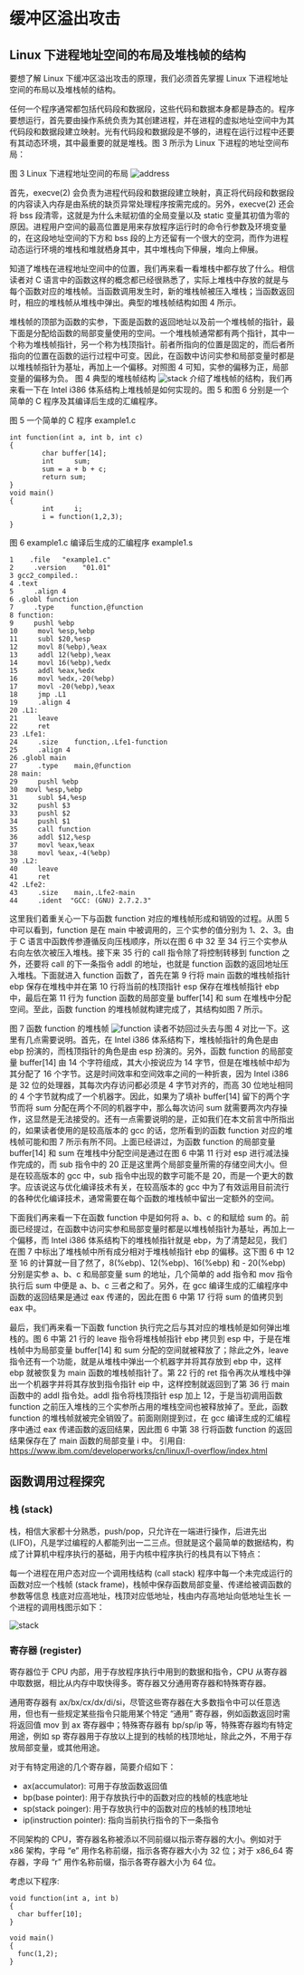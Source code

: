 # 缓冲区溢出攻击

## Linux 下进程地址空间的布局及堆栈帧的结构
要想了解 Linux 下缓冲区溢出攻击的原理，我们必须首先掌握 Linux 下进程地址空间的布局以及堆栈帧的结构。

任何一个程序通常都包括代码段和数据段，这些代码和数据本身都是静态的。程序要想运行，首先要由操作系统负责为其创建进程，并在进程的虚拟地址空间中为其代码段和数据段建立映射。光有代码段和数据段是不够的，进程在运行过程中还要有其动态环境，其中最重要的就是堆栈。图 3 所示为 Linux 下进程的地址空间布局：

图 3 Linux 下进程地址空间的布局
![address](http://ovt2bylq8.bkt.clouddn.com/b3eadeeacb4bcd5d3dad1bea44491b2a.png)

首先，execve(2) 会负责为进程代码段和数据段建立映射，真正将代码段和数据段的内容读入内存是由系统的缺页异常处理程序按需完成的。另外，execve(2) 还会将 bss 段清零，这就是为什么未赋初值的全局变量以及 static 变量其初值为零的原因。进程用户空间的最高位置是用来存放程序运行时的命令行参数及环境变量的，在这段地址空间的下方和 bss 段的上方还留有一个很大的空洞，而作为进程动态运行环境的堆栈和堆就栖身其中，其中堆栈向下伸展，堆向上伸展。

知道了堆栈在进程地址空间中的位置，我们再来看一看堆栈中都存放了什么。相信读者对 C 语言中的函数这样的概念都已经很熟悉了，实际上堆栈中存放的就是与每个函数对应的堆栈帧。当函数调用发生时，新的堆栈帧被压入堆栈；当函数返回时，相应的堆栈帧从堆栈中弹出。典型的堆栈帧结构如图 4 所示。

堆栈帧的顶部为函数的实参，下面是函数的返回地址以及前一个堆栈帧的指针，最下面是分配给函数的局部变量使用的空间。一个堆栈帧通常都有两个指针，其中一个称为堆栈帧指针，另一个称为栈顶指针。前者所指向的位置是固定的，而后者所指向的位置在函数的运行过程中可变。因此，在函数中访问实参和局部变量时都是以堆栈帧指针为基址，再加上一个偏移。对照图 4 可知，实参的偏移为正，局部变量的偏移为负。
图 4 典型的堆栈帧结构
![stack](http://ovt2bylq8.bkt.clouddn.com/74cc6ad52c5df9ead659410aee4aaa28.png)
介绍了堆栈帧的结构，我们再来看一下在 Intel i386 体系结构上堆栈帧是如何实现的。图 5 和图 6 分别是一个简单的 C 程序及其编译后生成的汇编程序。

图 5 一个简单的 C 程序 example1.c
```
int function(int a, int b, int c)
{
        char buffer[14];
        int     sum;
        sum = a + b + c;
        return sum;
}
void main()
{
        int     i;
        i = function(1,2,3);
}
```
图 6 example1.c 编译后生成的汇编程序 example1.s
```
1    .file   "example1.c"
2     .version    "01.01"
3 gcc2_compiled.:
4 .text
5     .align 4
6 .globl function
7     .type    function,@function
8 function:
9     pushl %ebp
10     movl %esp,%ebp
11     subl $20,%esp
12     movl 8(%ebp),%eax
13     addl 12(%ebp),%eax
14     movl 16(%ebp),%edx
15     addl %eax,%edx
16     movl %edx,-20(%ebp)
17     movl -20(%ebp),%eax
18     jmp .L1
19     .align 4
20 .L1:
21     leave
22     ret
23 .Lfe1:
24     .size    function,.Lfe1-function
25     .align 4
26 .globl main
27     .type    main,@function
28 main:
29     pushl %ebp
30  movl %esp,%ebp
31     subl $4,%esp
32     pushl $3
33     pushl $2
34     pushl $1
35     call function
36     addl $12,%esp
37     movl %eax,%eax
38     movl %eax,-4(%ebp)
39 .L2:
40     leave
41     ret
42 .Lfe2:
43     .size    main,.Lfe2-main
44     .ident  "GCC: (GNU) 2.7.2.3"
```
这里我们着重关心一下与函数 function 对应的堆栈帧形成和销毁的过程。从图 5 中可以看到，function 是在 main 中被调用的，三个实参的值分别为 1、2、3。由于 C 语言中函数传参遵循反向压栈顺序，所以在图 6 中 32 至 34 行三个实参从右向左依次被压入堆栈。接下来 35 行的 call 指令除了将控制转移到 function 之外，还要将 call 的下一条指令 addl 的地址，也就是 function 函数的返回地址压入堆栈。下面就进入 function 函数了，首先在第 9 行将 main 函数的堆栈帧指针 ebp 保存在堆栈中并在第 10 行将当前的栈顶指针 esp 保存在堆栈帧指针 ebp 中，最后在第 11 行为 function 函数的局部变量 buffer[14] 和 sum 在堆栈中分配空间。至此，函数 function 的堆栈帧就构建完成了，其结构如图 7 所示。

图 7 函数 function 的堆栈帧
![function](http://ovt2bylq8.bkt.clouddn.com/9bb51ed91e2797967fb5e4673e66ae31.png)
读者不妨回过头去与图 4 对比一下。这里有几点需要说明。首先，在 Intel i386 体系结构下，堆栈帧指针的角色是由 ebp 扮演的，而栈顶指针的角色是由 esp 扮演的。另外，函数 function 的局部变量 buffer[14] 由 14 个字符组成，其大小按说应为 14 字节，但是在堆栈帧中却为其分配了 16 个字节。这是时间效率和空间效率之间的一种折衷，因为 Intel i386 是 32 位的处理器，其每次内存访问都必须是 4 字节对齐的，而高 30 位地址相同的 4 个字节就构成了一个机器字。因此，如果为了填补 buffer[14] 留下的两个字节而将 sum 分配在两个不同的机器字中，那么每次访问 sum 就需要两次内存操作，这显然是无法接受的。还有一点需要说明的是，正如我们在本文前言中所指出的，如果读者使用的是较高版本的 gcc 的话，您所看到的函数 function 对应的堆栈帧可能和图 7 所示有所不同。上面已经讲过，为函数 function 的局部变量 buffer[14] 和 sum 在堆栈中分配空间是通过在图 6 中第 11 行对 esp 进行减法操作完成的，而 sub 指令中的 20 正是这里两个局部变量所需的存储空间大小。但是在较高版本的 gcc 中，sub 指令中出现的数字可能不是 20，而是一个更大的数字。应该说这与优化编译技术有关，在较高版本的 gcc 中为了有效运用目前流行的各种优化编译技术，通常需要在每个函数的堆栈帧中留出一定额外的空间。

下面我们再来看一下在函数 function 中是如何将 a、b、c 的和赋给 sum 的。前面已经提过，在函数中访问实参和局部变量时都是以堆栈帧指针为基址，再加上一个偏移，而 Intel i386 体系结构下的堆栈帧指针就是 ebp，为了清楚起见，我们在图 7 中标出了堆栈帧中所有成分相对于堆栈帧指针 ebp 的偏移。这下图 6 中 12 至 16 的计算就一目了然了，8(%ebp)、12(%ebp)、16(%ebp) 和 - 20(%ebp) 分别是实参 a、b、c 和局部变量 sum 的地址，几个简单的 add 指令和 mov 指令执行后 sum 中便是 a、b、c 三者之和了。另外，在 gcc 编译生成的汇编程序中函数的返回结果是通过 eax 传递的，因此在图 6 中第 17 行将 sum 的值拷贝到 eax 中。

最后，我们再来看一下函数 function 执行完之后与其对应的堆栈帧是如何弹出堆栈的。图 6 中第 21 行的 leave 指令将堆栈帧指针 ebp 拷贝到 esp 中，于是在堆栈帧中为局部变量 buffer[14] 和 sum 分配的空间就被释放了；除此之外，leave 指令还有一个功能，就是从堆栈中弹出一个机器字并将其存放到 ebp 中，这样 ebp 就被恢复为 main 函数的堆栈帧指针了。第 22 行的 ret 指令再次从堆栈中弹出一个机器字并将其存放到指令指针 eip 中，这样控制就返回到了第 36 行 main 函数中的 addl 指令处。addl 指令将栈顶指针 esp 加上 12，于是当初调用函数 function 之前压入堆栈的三个实参所占用的堆栈空间也被释放掉了。至此，函数 function 的堆栈帧就被完全销毁了。前面刚刚提到过，在 gcc 编译生成的汇编程序中通过 eax 传递函数的返回结果，因此图 6 中第 38 行将函数 function 的返回结果保存在了 main 函数的局部变量 i 中。
引用自: https://www.ibm.com/developerworks/cn/linux/l-overflow/index.html

## 函数调用过程探究

### 栈 (stack)

栈，相信大家都十分熟悉，push/pop，只允许在一端进行操作，后进先出 (LIFO)，凡是学过编程的人都能列出一二三点。但就是这个最简单的数据结构，构成了计算机中程序执行的基础，用于内核中程序执行的栈具有以下特点：

每一个进程在用户态对应一个调用栈结构 (call stack)
程序中每一个未完成运行的函数对应一个栈帧 (stack frame)，栈帧中保存函数局部变量、传递给被调函数的参数等信息
栈底对应高地址，栈顶对应低地址，栈由内存高地址向低地址生长
一个进程的调用栈图示如下：

![stack](http://ovt2bylq8.bkt.clouddn.com/ddc3774bfc5f96440cea669e97c82486.png)

### 寄存器 (register)

寄存器位于 CPU 内部，用于存放程序执行中用到的数据和指令，CPU 从寄存器中取数据，相比从内存中取快得多。寄存器又分通用寄存器和特殊寄存器。

通用寄存器有 ax/bx/cx/dx/di/si，尽管这些寄存器在大多数指令中可以任意选用，但也有一些规定某些指令只能用某个特定 “通用” 寄存器，例如函数返回时需将返回值 mov 到 ax 寄存器中；特殊寄存器有 bp/sp/ip 等，特殊寄存器均有特定用途，例如 sp 寄存器用于存放以上提到的栈帧的栈顶地址，除此之外，不用于存放局部变量，或其他用途。

对于有特定用途的几个寄存器，简要介绍如下：

* ax(accumulator): 可用于存放函数返回值
* bp(base pointer): 用于存放执行中的函数对应的栈帧的栈底地址
* sp(stack poinger): 用于存放执行中的函数对应的栈帧的栈顶地址
* ip(instruction pointer): 指向当前执行指令的下一条指令


不同架构的 CPU，寄存器名称被添以不同前缀以指示寄存器的大小。例如对于 x86 架构，字母 “e” 用作名称前缀，指示各寄存器大小为 32 位；对于 x86_64 寄存器，字母 “r” 用作名称前缀，指示各寄存器大小为 64 位。

考虑以下程序:
```
void function(int a, int b)
{
  char buffer[10];
}

void main()
{
  func(1,2);
}
```
